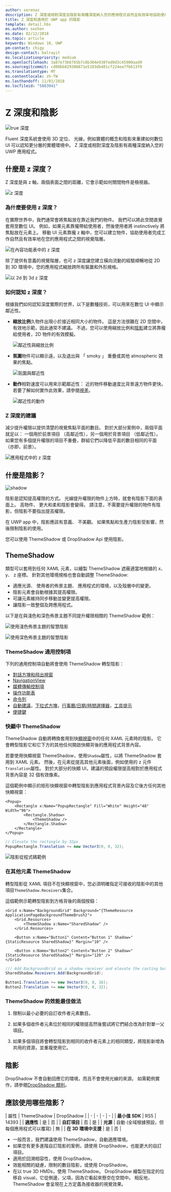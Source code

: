 ```yaml
---
author: serenaz
description: Z 深度或相對深度及陰影有兩種深度納入您的應用程式自然且有效率地協助使用者專注。
title: Z 深度和適用於 UWP app 的陰影
template: detail.hbs
ms.author: sezhen
ms.date: 02/12/2018
ms.topic: article
keywords: Windows 10, UWP
pm-contact: chigy
design-contact: balrayit
ms.localizationpriority: medium
ms.openlocfilehash: 3a87e7366765b7c8b304e930fed0d3c45900aad9
ms.sourcegitcommit: cd00bb829306871e5103db481cf224ea7fb613f0
ms.translationtype: MT
ms.contentlocale: zh-TW
ms.lasthandoff: 11/01/2018
ms.locfileid: "5883941"
---
```

# <a name="z-depth-and-shadow"></a>Z 深度和陰影

![true 深度](images/elevation-shadow/depth.svg)

Fluent 深度系統會使用 3D 定位、 光線，例如實體的概念和陰影來重建如何數位 UI 可以認知更分層的實體環境中。 Z 深度或相對深度及陰影有兩種深度納入您的 UWP 應用程式。

## <a name="what-is-z-depth"></a>什麼是 z 深度？

Z 深度是與 z 軸，兩個表面之間的距離，它會示範如何關閉物件是檢視器。

![z 深度](images/elevation-shadow/elevation.svg)

### <a name="why-use-z-depth"></a>為什麼要使用 z 深度？

在實際世界中，我們通常會將焦點放在靠近我們的物件。 我們可以將此空間直覺套用至數位 UI。 例如，如果元素靠攏帶給使用者，然後使用者將 instinctively 將焦點放在元素上。 移動 UI 元素靠攏 z 軸中，您可以建立物件，協助使用者完成工作自然且有效率地在您的應用程式之間的視覺階層。 

![在內容功能表中的 z 深度](images/elevation-shadow/whyelevation.svg)

除了提供有意義的視覺階層，也可 z 深度讓您建立橫向流動的經驗順暢地從 2D 到 3D 環境中，您的應用程式縮放跨所有裝置和外形規格。 

![以 2d 到 3d z 深度](images/elevation-shadow/elevation-2d3d.svg)

### <a name="how-is-z-depth-perceived"></a>如何認知 z 深度？

根據我們如何認知深度實際的世界，以下是數種技術，可以用來在數位 UI 中顯示鄰近性。

- **縮放比例**久物件出現小於接近相同大小的物件。 這是方法很難在 2D 空間中，有效地示範，因此通常不建議。 不過，您可以使用縮放比例和[陰影](#what-is-shadow)建立將靠攏給使用者，2D 物件的有效模擬。

    ![鄰近性與縮放比例](images/elevation-shadow/elevation-scale.svg)

- **氛圍**物件可以顯示遠，以及退出與 「 smoky 」 重疊或其他 atmospheric 效果的焦點。

    ![氛圍與鄰近性](images/elevation-shadow/elevation-atmosphere.svg)

- **動作**相對速度可以用來示範鄰近性： 近的物件移動速度比背景遠方物件更快。 若要了解如何實作此效果，請參閱[視差](../motion/parallax.md)。

    ![鄰近性的動作](images/elevation-shadow/elevation-motion.svg)

### <a name="recommendations-for-z-depth"></a>Z 深度的建議

減少提升權限以提供清楚的視覺焦點平面的數目。 對於大部分案例中，兩個平面就足以： 一個用於前景項目 （高鄰近性），另一個用於背景項目 （低鄰近性）。 如果您有多個提升權限的項目不重疊，群組它們以降低平面的數目相同的平面 （亦即，前景）。

![應用程式中的 z 深度](images/elevation-shadow/app-depth.svg)

## <a name="what-is-shadow"></a>什麼是陰影？

![shadow](images/elevation-shadow/shadow.svg)

陰影是認知提高權限的方式。 光線提升權限的物件上方時，就會有陰影下面的表面上。 高物件、 更大和柔和陰影會變得。 請注意，不需要提升權限的物件有陰影，但陰影不要指出提高權限。

在 UWP app 中，陰影應該有意義、 不美觀。 如果焦點和生產力陰影受影響，然後限制陰影的使用。

您可以使用 ThemeShadow 或 DropShadow Api 使用陰影。

## <a name="themeshadow"></a>ThemeShadow

類型可以套用到任何 XAML 元素，以繪製 ThemeShadow 遮蔽適當地根據的 x、 y、 z 座標。 針對其他環境規格也會自動調整 ThemeShadow:

- 適應光源、 使用者的佈景主題、 應用程式的環境，以及殼層中的變更。
- 陰影元素會自動根據其提高權限。
- 可讓元素維持同步移動並變更提高權限。
- 讓陰影一致整個及跨應用程式。

以下是在與淺色和深色佈景主題不同提升權限相關的 ThemeShadow 範例：

![使用淺色佈景主題的智慧陰影](images/elevation-shadow/smartshadow-light.svg)

![使用深色佈景主題的智慧陰影](images/elevation-shadow/smartshadow-dark.svg)

### <a name="themeshadow-in-common-controls"></a>ThemeShadow 通用控制項

下列的通用控制項自動將會使用 ThemeShadow 轉型陰影：

- [對話方塊和飛出視窗](../controls-and-patterns/dialogs.md)
- [NavigationView](../controls-and-patterns/navigationview.md)
- [媒體傳輸控制項](../controls-and-patterns/media-playback.md)
- [操作功能表](../controls-and-patterns/menus.md)
- [命令列](../controls-and-patterns/app-bars.md)
- [自動建議](../controls-and-patterns/auto-suggest-box.md)，[下拉式方塊](https://docs.microsoft.com/uwp/api/Windows.UI.Xaml.Controls.ComboBox)，[行事曆/日期/時間選擇器](../controls-and-patterns/date-and-time.md)，[工具提示](../controls-and-patterns/tooltips.md)
- [便捷鍵](../input/access-keys.md)

### <a name="themeshadow-in-popups"></a>快顯中 ThemeShadow

ThemeShadow 自動將轉換套用到快[顯視窗](/uwp/api/windows.ui.xaml.controls.primitives.popup)中的任何 XAML 元素時的陰影。 它會轉型陰影它和它下方的其他任何開啟快顯背後的應用程式背景內容。

若要使用快顯視窗 ThemeShadow，使用`Shadow`屬性，以將 ThemeShadow 套用到 XAML 元素。 然後，在元素從提高其他元素後面，例如使用的 z 元件`Translation`屬性。
對於大部分的快顯 UI，建議的預設權限提高相對於應用程式背景內容是 32 個有效像素。

這個範例中顯示的矩形快顯視窗中轉型陰影到應用程式背景內容及它後方任何其他快顯視窗：

```xaml
<Popup>
    <Rectangle x:Name="PopupRectangle" Fill="White" Height="48" Width="96">
        <Rectangle.Shadow>
            <ThemeShadow />
        </Rectangle.Shadow>
    </Rectangle>
</Popup>
```

```csharp
// Elevate the rectangle by 32px
PopupRectangle.Translation += new Vector3(0, 0, 32);
```

![陰影從程式碼範例](images/elevation-shadow/smartshadow-example.svg)

### <a name="themeshadow-in-other-elements"></a>在其他元素 ThemeShadow

轉型陰影從 XAML 項目不在快顯視窗中，您必須明確指定可接收的陰影中的其他項目`ThemeShadow.Receivers`集合。

這個範例示範轉型陰影到方格背後的兩個按鈕：

```xaml
<Grid x:Name="BackgroundGrid" Background="{ThemeResource ApplicationPageBackgroundThemeBrush}">
    <Grid.Resources>
        <ThemeShadow x:Name="SharedShadow" />
    </Grid.Resources>

    <Button x:Name="Button1" Content="Button 1" Shadow="{StaticResource SharedShadow}" Margin="10" />

    <Button x:Name="Button2" Content="Button 2" Shadow="{StaticResource SharedShadow}" Margin="120" />
</Grid>
```

```csharp
/// Add BackgroundGrid as a shadow receiver and elevate the casting buttons above it
SharedShadow.Receivers.Add(BackgroundGrid);

Button1.Translation += new Vector3(0, 0, 16);
Button2.Translation += new Vector3(0, 0, 32);
```

### <a name="performance-best-practices-for-themeshadow"></a>ThemeShadow 的效能最佳做法

1. 限制以最小必要的自訂收件者元素數目。 

2. 如果多個收件者元素位於相同的權限提高然後嘗試將它們結合改為針對單一父項目。

3. 如果多個項目將會轉型陰影到相同的收件者元素上的相同類型，將陰影新增為共用的資源，並重複使用它。

## <a name="drop-shadow"></a>陰影

DropShadow 不會自動回應它的環境，而且不會使用光線的來源。 如需範例實作，請參閱[DropShadow 類別](https://docs.microsoft.com/uwp/api/windows.ui.composition.dropshadow)。

## <a name="which-shadow-should-i-use"></a>應該使用哪些陰影？

| 屬性 | ThemeShadow | DropShadow |
| - | - | - | - |
| **最小值 SDK** | RS5 | 14393 |
| **適應性** | 是 | 否 |
| **自訂項目** | 否 | 是 |
| **光源** | 自動 (全域根據預設，但每個應用程式可以覆寫) | 無 |
| **在 3D 環境中支援** | 是 | 否 |

- 一般而言，我們建議使用 ThemeShadow，自動適應環境。
- 如果您有更多進階自訂陰影的案例，請使用 DropShadow，也能更大的自訂項目。
- 適用於回溯相容性，使用 DropShadow。
- 效能相關的疑慮，限制的數目陰影，或使用 DropShadow。
- 在以 true 3D HMDs，使用 ThemeShadow。 DropShadow 繪製在指定的位移自 visual，它從側邊，父項，因為它看起來懸空在空間中。 相反地，ThemeShadow 會呈現在上方定義為接收器的視覺效果。
